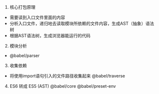 1. 核心打包原理
- 需要读到入口文件里面的内容
- 分析入口文件，递归地去读取模块所依赖的文件内容，生成AST（抽象）语法树
- 根据AST语法树，生成浏览器能运行的代码

2. 模块分析
- @babel/parser

3. 收集依赖
- 将使用import语句引入的文件路径收集起来
  @babel/traverse

4. ES6 转成 ES5 (AST)
    @babel/core
    @babel/preset-env